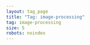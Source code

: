 ```yaml
---
layout: tag_page
title: "Tag: image-processing"
tag: image-processing
size: 5
robots: noindex
---
```

